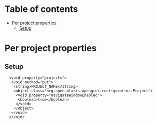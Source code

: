 # Table of contents

<!-- toc -->

- [Per project properties](#per-project-properties)
  * [Setup](#setup)

# Per project properties

## Setup

```
  <void property="projects">
   <void method="put">
    <string>PROJECT_NAME</string>
    <object class="org.opensolaris.opengrok.configuration.Project">
     <void property="navigateWindowEnabled">
      <boolean>true</boolean>
     </void>
    </object>
   </void>
  </void>
```